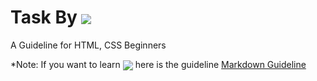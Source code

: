 # Task By <img src="https://img.shields.io/badge/Nyan_Kaung_Set-333?style=for-the-badge&logo=github&logoColor=white" align=center>
A Guideline for HTML, CSS Beginners

*Note: If you want to learn <img src="https://img.shields.io/badge/markdown-000000?style=for-the-badge&logo=markdown&logoColor=white" align=center> here is the guideline <a href="https://github.com/NyanKaungSet/Markdown">Markdown Guideline</a>

